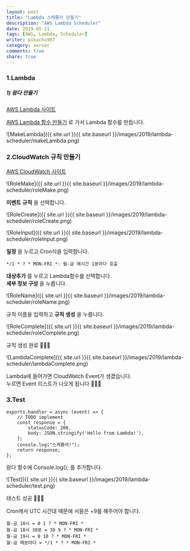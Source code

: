 ```yaml
---
layout: post
title: "Lambda 스케쥴러 만들기"
description: "AWS Lambda Scheduler"
date: 2019-05-21
tags: [AWS, Lambda, Scheduler]
writer: pikachu987
category: server
comments: true
share: true
---
```


### 1.Lambda

##### 1) 람다 만들기

<a href='https://ap-northeast-2.console.aws.amazon.com/lambda/home' target='blank'>AWS Lambda 사이트</a>

<a href='{{ site.url }}{{ site.baseurl }}/2019-05-20/make-lambda#temp1-2' target='blank'>AWS Lambda 함수 만들기</a> 로 가서 Lambda 함수를 만듭니다.

![MakeLambda]({{ site.url }}{{ site.baseurl }}/images/2019/lambda-scheduler/makeLambda.png)


### 2.CloudWatch 규칙 만들기

<a href='https://ap-northeast-2.console.aws.amazon.com/cloudwatch/home' target='blank'>AWS CloudWatch 사이트</a>


![RoleMake]({{ site.url }}{{ site.baseurl }}/images/2019/lambda-scheduler/roleMake.png)

**이벤트** **규칙** 을 선택합니다.

![RoleCreate]({{ site.url }}{{ site.baseurl }}/images/2019/lambda-scheduler/roleCreate.png)

![RoleInput]({{ site.url }}{{ site.baseurl }}/images/2019/lambda-scheduler/roleInput.png)

**일정** 을 누르고 Cron식을 입력합니다.

```
*/1 * ? * MON-FRI *: 월-금 매시간 1분마다 호출
```

**대상추가** 를 누르고 Lambda함수를 선택합니다.<br>
**세부 정보 구성** 을 누릅니다.

![RoleName]({{ site.url }}{{ site.baseurl }}/images/2019/lambda-scheduler/roleName.png)

규칙 이름을 입력하고 **규칙 생성** 을 누릅니다.

![RoleComplete]({{ site.url }}{{ site.baseurl }}/images/2019/lambda-scheduler/roleComplete.png)

규칙 생성 완료 🎉🎉🎉

![LambdaComplete]({{ site.url }}{{ site.baseurl }}/images/2019/lambda-scheduler/lambdaComplete.png)

Lambda에 들어가면 CloudWatch Event가 생겼습니다.<br>
누르면 Event 리스트가 나오게 됩니다 🎉🎉🎉

### 3.Test

```
exports.handler = async (event) => {
    // TODO implement
    const response = {
        statusCode: 200,
        body: JSON.stringify('Hello from Lambda!'),
    };
    console.log("스케쥴러!");
    return response;
};
```

람다 함수에 Console.log(); 를 추가합니다.

![Test]({{ site.url }}{{ site.baseurl }}/images/2019/lambda-scheduler/test.png)

테스트 성공 🎉🎉🎉

Cron에서 UTC 시간대 때문에 서울은 +9를 해주어야 합니다.

```
월-금 10시 = 0 1 ? * MON-FRI *
월-금 18시 30분 = 30 9 ? * MON-FRI *
월-금 19시 = 0 10 ? * MON-FRI *
월-금 매분마다 = */1 * ? * MON-FRI *
```
